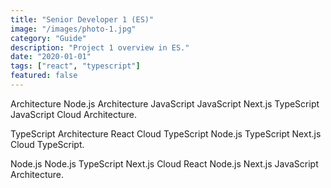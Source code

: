 ```yaml
---
title: "Senior Developer 1 (ES)"
image: "/images/photo-1.jpg"
category: "Guide"
description: "Project 1 overview in ES."
date: "2020-01-01"
tags: ["react", "typescript"]
featured: false
---
```


Architecture Node.js Architecture JavaScript JavaScript Next.js TypeScript JavaScript Cloud Architecture.

TypeScript Architecture React Cloud TypeScript Node.js TypeScript Next.js Cloud TypeScript.

Node.js Node.js TypeScript Next.js Cloud React Node.js Next.js JavaScript Architecture.
